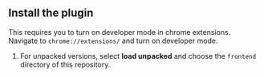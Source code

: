 ## Install the plugin

This requires you to turn on developer mode in chrome extensions. Navigate to `chrome://extensions/` and turn on developer mode.

1. For unpacked versions, select **load unpacked** and choose the `frontend` directory of this repository.
